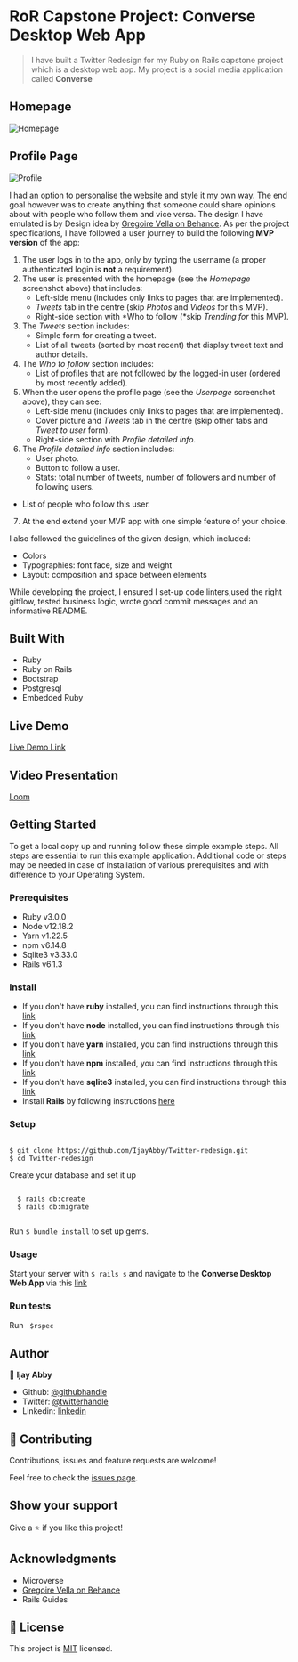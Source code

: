 # RoR Capstone Project: Converse Desktop Web App

> I have built a Twitter Redesign for my Ruby on Rails capstone project which is a desktop web app. My project is a social media application called **Converse**

## Homepage

![Homepage](https://user-images.githubusercontent.com/43843720/111085136-135cce00-8527-11eb-8c70-a943e1112f84.png)

## Profile Page

![Profile](https://user-images.githubusercontent.com/43843720/111085230-7ea6a000-8527-11eb-8a2f-2761c37633a7.png)

I had an option to personalise the website and style it my own way. The end goal however was to create anything that someone could share opinions about with people who follow them and vice versa. The design I have emulated is by Design idea by [Gregoire Vella on Behance](https://www.behance.net/gregoirevella).
As per the project specifications, I have followed a user journey to build the following **MVP version** of the app:

1. The user logs in to the app, only by typing the username (a proper authenticated login is **not** a requirement).
2. The user is presented with the homepage (see the *Homepage* screenshot above) that includes:
    - Left-side menu (includes only links to pages that are implemented).
    - *Tweets* tab in the centre (skip *Photos* and *Videos* for this MVP).
    - Right-side section with *Who to follow (*skip *Trending for* this MVP).
3. The *Tweets* section includes:
    - Simple form for creating a tweet.
    - List of all tweets (sorted by most recent) that display tweet text and author details.
4. The *Who to follow* section includes:
    - List of profiles that are not followed by the logged-in user (ordered by most recently added).
5. When the user opens the profile page (see the *Userpage* screenshot above), they can see:
    - Left-side menu (includes only links to pages that are implemented).
    - Cover picture and *Tweets* tab in the centre (skip other tabs and *Tweet to user* form).
    - Right-side section with *Profile detailed info.*
6. The *Profile detailed info* section includes:
    - User photo.
    - Button to follow a user.
    - Stats: total number of tweets, number of followers and number of following users.
 - List of people who follow this user.
7. At the end extend your MVP app with one simple feature of your choice.

I also followed the guidelines of the given design, which included:

- Colors 
- Typographies: font face, size and weight
- Layout: composition and space between elements

While developing the project, I ensured I set-up code linters,used the right gitflow, tested business logic, wrote good commit messages and an informative README.

## Built With

- Ruby
- Ruby on Rails
- Bootstrap
- Postgresql
- Embedded Ruby

## Live Demo

[Live Demo Link](https://twitter-redesign-ror.herokuapp.com/)

## Video Presentation

[Loom](https://www.loom.com/share/1cbc4c4531774cbf86f47502df2cfccd)


## Getting Started

To get a local copy up and running follow these simple example steps. All steps are essential to run this example application. Additional code or steps may be needed in case of installation of various prerequisites and with difference to your Operating System.

### Prerequisites

- Ruby v3.0.0
- Node v12.18.2
- Yarn v1.22.5
- npm v6.14.8
- Sqlite3 v3.33.0
- Rails v6.1.3

### Install

- If you don't have **ruby** installed, you  can find instructions through this [link](https://www.ruby-lang.org/en/documentation/installation/)
- If you don't have **node** installed, you  can find instructions through this [link](https://nodejs.org/en/download/)
- If you don't have **yarn** installed, you  can find instructions through this [link](https://classic.yarnpkg.com/en/docs/install/)
- If you don't have **npm** installed, you  can find instructions through this [link](https://classic.yarnpkg.com/en/docs/install/)
- If you don't have **sqlite3** installed, you  can find instructions through this [link](https://www.sqlite.org/index.html)
- Install **Rails** by following instructions [here](https://guides.rubyonrails.org/getting_started.html#creating-a-new-rails-project-installing-rails-installing-rails)

### Setup
<pre><code>
$ git clone https://github.com/IjayAbby/Twitter-redesign.git
$ cd Twitter-redesign
</code></pre>

Create your database and set it up
<pre><code>
  $ rails db:create
  $ rails db:migrate

</code></pre>

Run <code>$ bundle install</code> to set up gems.

### Usage

Start your server with <code>$ rails s</code> and navigate to the **Converse Desktop Web App** via this [link](http://localhost:3000/)

### Run tests

Run <code> $rspec </code>

<!-- ### Deployment  -->

## Author

👤 **Ijay Abby**

- Github: [@githubhandle](https://github.com/IjayAbby)
- Twitter: [@twitterhandle](https://twitter.com/Ijay_js)
- Linkedin: [linkedin](https://www.linkedin.com/in/ijayabby4/)

## 🤝 Contributing

Contributions, issues and feature requests are welcome!

Feel free to check the [issues page](https://github.com/IjayAbby/Twitter-redesign/issues).

## Show your support

Give a ⭐️ if you like this project!

## Acknowledgments

- Microverse
- [Gregoire Vella on Behance](https://www.behance.net/gregoirevella)
- Rails Guides

## 📝 License

This project is [MIT](https://github.com/IjayAbby/Twitter-redesign/blob/feature-twitter/LICENSE) licensed.
